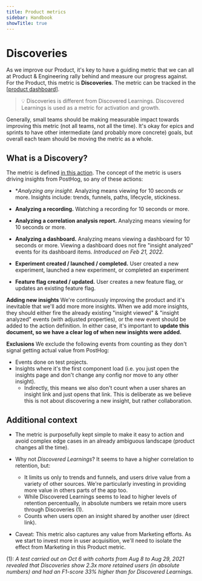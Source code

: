 ```yaml
---
title: Product metrics
sidebar: Handbook
showTitle: true
---
```


# Discoveries

As we improve our Product, it's key to have a guiding metric that we can all at Product & Engineering rally behind and measure our progress against. For the Product, this metric is **Discoveries**. The metric can be tracked in the [[product dashboard](https://app.posthog.com/dashboard/20464)].

> 💡 Discoveries is different from Discovered Learnings. Discovered Learnings is used as a metric for activation and growth.

Generally, small teams should be making measurable impact towards improving this metric (not all teams, not all the time). It's okay for epics and sprints to have other intermediate (and probably more concrete) goals, but overall each team should be moving the metric as a whole.

## What is a Discovery?
The metric is defined [in this action][action]. The concept of the metric is users driving insights from PostHog, so any of these actions:
- **Analyzing any insight.* Analyzing means viewing for 10 seconds or more. Insights include: trends, funnels, paths, lifecycle, stickiness.

- **Analyzing a recording.** Watching a recording for 10 seconds or more.

- **Analyzing a correlation analysis report.** Analyzing means viewing for 10 seconds or more.
 
- **Analyzing a dashboard.** Analyzing means viewing a dashboard for 10 seconds or more. Viewing a dashboard does not fire "insight analyzed" events for its dashboard items. _Introduced on Feb 21, 2022._

- **Experiment created / launched / completed.** User created a new experiment, launched a new experiment, or completed an experiment

- **Feature flag created / updated.** User creates a new feature flag, or updates an existing feature flag.

**Adding new insights**
We're continuously improving the product and it's inevitable that we'll add more more insights. When we add more insights, they should either fire the already existing "insight viewed" & "insight analyzed" events (with adjusted properties), or the new event should be added to the action definition. In either case, it's important to **update this document, so we have a clear log of when new insights were added.**

**Exclusions**
We exclude the following events from counting as they don't signal getting actual value from PostHog:
- Events done on test projects.
- Insights where it's the first component load (i.e. you just open the insights page and don't change any config nor move to any other insight).
  - Indirectly, this means we also don't count when a user shares an insight link and just opens that link. This is deliberate as we believe this is not about discovering a new insight, but rather collaboration.


## Additional context
- The metric is purposefully kept simple to make it easy to action and avoid complex edge cases in an already ambiguous landscape (product changes all the time).

- Why not _Discovered Learnings_? It seems to have a higher correlation to retention, but:
  - It limits us only to trends and funnels, and users drive value from a variety of other sources. We're particularly investing in providing more value in others parts of the app too.
  - While Discovered Learnings seems to lead to higher levels of retention percentually, in absolute numbers we retain more users through Discoveries (1).
  - Counts when users open an insight shared by another user (direct link).

- Caveat: This metric also captures any value from Marketing efforts. As we start to invest more in user acquisition, we'll need to isolate the effect from Marketing in this Product metric.

(1): _A test carried out on Oct 6 with cohorts from Aug 8 to Aug 29, 2021 revealed that Discoveries show 2.3x more retained users (in absolute numbers) and had an F1-score 33% higher than for Discovered Learnings._

[dashboard]: https://app.posthog.com/dashboard/14719
[action]: https://app.posthog.com/action/10784
